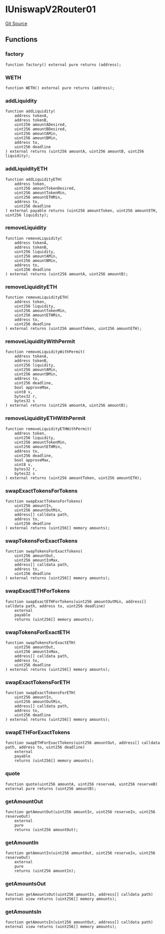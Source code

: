# IUniswapV2Router01
[Git Source](https://github.com/KlimaDAO/klimadao-solidity/blob/36109e4551048e978d232da5905a9cf6eaf3e3e2/src/retirement_v1/interfaces/IUniswapV2Router01.sol)


## Functions
### factory


```solidity
function factory() external pure returns (address);
```

### WETH


```solidity
function WETH() external pure returns (address);
```

### addLiquidity


```solidity
function addLiquidity(
    address tokenA,
    address tokenB,
    uint256 amountADesired,
    uint256 amountBDesired,
    uint256 amountAMin,
    uint256 amountBMin,
    address to,
    uint256 deadline
) external returns (uint256 amountA, uint256 amountB, uint256 liquidity);
```

### addLiquidityETH


```solidity
function addLiquidityETH(
    address token,
    uint256 amountTokenDesired,
    uint256 amountTokenMin,
    uint256 amountETHMin,
    address to,
    uint256 deadline
) external payable returns (uint256 amountToken, uint256 amountETH, uint256 liquidity);
```

### removeLiquidity


```solidity
function removeLiquidity(
    address tokenA,
    address tokenB,
    uint256 liquidity,
    uint256 amountAMin,
    uint256 amountBMin,
    address to,
    uint256 deadline
) external returns (uint256 amountA, uint256 amountB);
```

### removeLiquidityETH


```solidity
function removeLiquidityETH(
    address token,
    uint256 liquidity,
    uint256 amountTokenMin,
    uint256 amountETHMin,
    address to,
    uint256 deadline
) external returns (uint256 amountToken, uint256 amountETH);
```

### removeLiquidityWithPermit


```solidity
function removeLiquidityWithPermit(
    address tokenA,
    address tokenB,
    uint256 liquidity,
    uint256 amountAMin,
    uint256 amountBMin,
    address to,
    uint256 deadline,
    bool approveMax,
    uint8 v,
    bytes32 r,
    bytes32 s
) external returns (uint256 amountA, uint256 amountB);
```

### removeLiquidityETHWithPermit


```solidity
function removeLiquidityETHWithPermit(
    address token,
    uint256 liquidity,
    uint256 amountTokenMin,
    uint256 amountETHMin,
    address to,
    uint256 deadline,
    bool approveMax,
    uint8 v,
    bytes32 r,
    bytes32 s
) external returns (uint256 amountToken, uint256 amountETH);
```

### swapExactTokensForTokens


```solidity
function swapExactTokensForTokens(
    uint256 amountIn,
    uint256 amountOutMin,
    address[] calldata path,
    address to,
    uint256 deadline
) external returns (uint256[] memory amounts);
```

### swapTokensForExactTokens


```solidity
function swapTokensForExactTokens(
    uint256 amountOut,
    uint256 amountInMax,
    address[] calldata path,
    address to,
    uint256 deadline
) external returns (uint256[] memory amounts);
```

### swapExactETHForTokens


```solidity
function swapExactETHForTokens(uint256 amountOutMin, address[] calldata path, address to, uint256 deadline)
    external
    payable
    returns (uint256[] memory amounts);
```

### swapTokensForExactETH


```solidity
function swapTokensForExactETH(
    uint256 amountOut,
    uint256 amountInMax,
    address[] calldata path,
    address to,
    uint256 deadline
) external returns (uint256[] memory amounts);
```

### swapExactTokensForETH


```solidity
function swapExactTokensForETH(
    uint256 amountIn,
    uint256 amountOutMin,
    address[] calldata path,
    address to,
    uint256 deadline
) external returns (uint256[] memory amounts);
```

### swapETHForExactTokens


```solidity
function swapETHForExactTokens(uint256 amountOut, address[] calldata path, address to, uint256 deadline)
    external
    payable
    returns (uint256[] memory amounts);
```

### quote


```solidity
function quote(uint256 amountA, uint256 reserveA, uint256 reserveB) external pure returns (uint256 amountB);
```

### getAmountOut


```solidity
function getAmountOut(uint256 amountIn, uint256 reserveIn, uint256 reserveOut)
    external
    pure
    returns (uint256 amountOut);
```

### getAmountIn


```solidity
function getAmountIn(uint256 amountOut, uint256 reserveIn, uint256 reserveOut)
    external
    pure
    returns (uint256 amountIn);
```

### getAmountsOut


```solidity
function getAmountsOut(uint256 amountIn, address[] calldata path) external view returns (uint256[] memory amounts);
```

### getAmountsIn


```solidity
function getAmountsIn(uint256 amountOut, address[] calldata path) external view returns (uint256[] memory amounts);
```

